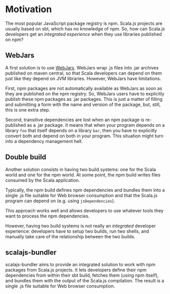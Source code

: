 # Motivation

The most popular JavaScript package registry is npm. Scala.js projects are usually based on sbt,
which has no knowledge of npm. So, how can Scala.js developers get an *integrated experience* when
they use libraries published on npm?

## WebJars

A first solution is to use [WebJars](http://www.webjars.org/). WebJars wrap .js files into .jar
archives published on maven central, so that Scala developers can depend on them just like
they depend on JVM libraries. However, WebJars have limitations.

First, npm packages are not automatically available as WebJars as soon as they are published on
the npm registry. So, WebJars users have to explicitly publish these npm packages as .jar packages.
This is just a matter of filling and submitting a form with the name and version of the package, 
but, still, this is one extra step.

Second, transitive dependencies are lost when an npm package is re-published as a .jar package.
It means that when your program depends on a library `foo` that itself depends on a library `bar`,
then you have to explicitly convert both and depend on both in your program. This situation
might turn into a dependency management hell.

## Double build

Another solution consists in having two build systems: one for the Scala world and one for
the npm world. At some point, the npm build writes files consumed by the Scala application.

Typically, the npm build defines npm dependencies and bundles them into a single .js
file suitable for Web browser consumption and that the Scala.js program can depend
on (e.g. using `jsDependencies`).

This approach works well and allows developers to use whatever tools they want to process
the npm dependencies.

However, having two build systems is not really an _integrated_ developer experience:
developers have to setup two builds, run two shells, and manually take care of the
relationship between the two builds.

## scalajs-bundler

scalajs-bundler aims to provide an integrated solution to work with npm packages from
Scala.js projects. It lets developers define their npm dependencies from within their sbt build,
fetches them (using npm itself), and bundles them with the output of the Scala.js compilation.
The result is a single .js file suitable for Web browser consumption.
